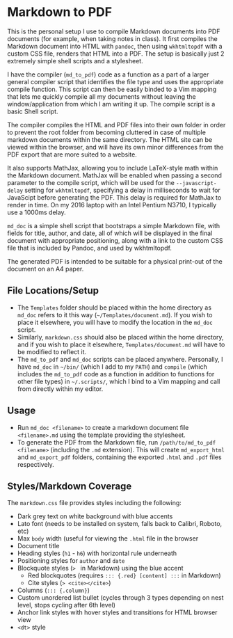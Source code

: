 # Markdown to PDF
This is the personal setup I use to compile Markdown documents into PDF documents (for example, when taking notes in class). It first compiles the Markdown document into HTML with `pandoc`, then using `wkhtmltopdf` with a custom CSS file, renders that HTML into a PDF. The setup is basically just 2 extremely simple shell scripts and a stylesheet.

I have the compiler (`md_to_pdf`) code as a function as a part of a larger general compiler script that identifies the file type and uses the appropriate compile function. This script can then be easily binded to a Vim mapping that lets me quickly compile all my documents without leaving the window/application from which I am writing it up. The compile script is a basic Shell script.

The compiler compiles the HTML and PDF files into their own folder in order to prevent the root folder from becoming cluttered in case of multiple markdown documents within the same directory. The HTML site can be viewed within the browser, and will have its own minor differences from the PDF export that are more suited to a website.

It also supports MathJax, allowing you to include LaTeX-style math within the Markdown document. MathJax will be enabled when passing a second parameter to the compile script, which will be used for the `--javascript-delay` setting for `wkhtmltopdf`, specifying a delay in milliseconds to wait for JavaScipt before generating the PDF. This delay is required for MathJax to render in time. On my 2016 laptop with an Intel Pentium N3710, I typically use a 1000ms delay.

`md_doc` is a simple shell script that bootstraps a simple Markdown file, with fields for title, author, and date, all of which will be displayed in the final document with appropriate positioning, along with a link to the custom CSS file that is included by Pandoc, and used by wkhtmltopdf.

The generated PDF is intended to be suitable for a physical print-out of the document on an A4 paper.

## File Locations/Setup
- The `Templates` folder should be placed within the home directory as `md_doc` refers to it this way (`~/Templates/document.md`). If you wish to place it elsewhere, you will have to modify the location in the `md_doc` script.
- Similarly, `markdown.css` should also be placed within the home directory, and if you wish to place it elsewhere, `Templates/document.md` will have to be modified to reflect it.
- The `md_to_pdf` and `md_doc` scripts can be placed anywhere. Personally, I have `md_doc` in `~/bin/` (which I add to my `PATH`) and `compile` (which includes the `md_to_pdf` code as a function in addition to functions for other file types) in `~/.scripts/`, which I bind to a Vim mapping and call from directly within my editor.

## Usage
- Run `md_doc <filename>` to create a markdown document file `<filename>.md` using the template providing the stylesheet.
- To generate the PDF from the Markdown file, run `/path/to/md_to_pdf <filename>` (including the `.md` extension). This will create `md_export_html` and `md_export_pdf` folders, containing the exported `.html` and `.pdf` files respectively.

## Styles/Markdown Coverage
The `markdown.css` file provides styles including the following:

- Dark grey text on white background with blue accents
- Lato font (needs to be installed on system, falls back to Calibri, Roboto, etc)
- Max `body` width (useful for viewing the `.html` file in the browser
- Document title
- Heading styles (`h1` - `h6`) with horizontal rule underneath
- Positioning styles for `author` and `date`
- Blockquote styles (`> ` in Markdown) using the blue accent
    - Red blockquotes (requires `::: {.red} [content] :::` in Markdown)
    - Cite styles (`> <cite></cite>`)
- Columns (`::: {.column}`)
- Custom unordered list bullet (cycles through 3 types depending on nest level, stops cycling after 6th level)
- Anchor link styles with hover styles and transitions for HTML browser view
- `<dt>` style
